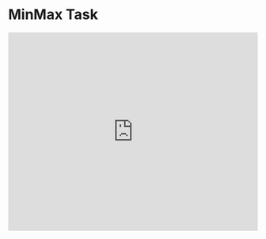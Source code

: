 # MinMax Task

<iframe height="400px" width="100%" src="https://repl.it/@AlexanderZ2/dotnetcourse-minmaxtask-simple?lite=true" scrolling="no" frameborder="no" allowtransparency="true" allowfullscreen="true" sandbox="allow-forms allow-pointer-lock allow-popups allow-same-origin allow-scripts allow-modals"></iframe>
